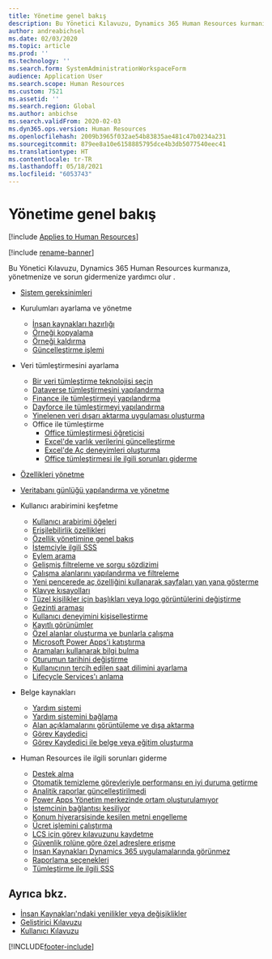 ```yaml
---
title: Yönetime genel bakış
description: Bu Yönetici Kılavuzu, Dynamics 365 Human Resources kurmanıza, yönetmenize ve sorun gidermenize yardımcı olur .
author: andreabichsel
ms.date: 02/03/2020
ms.topic: article
ms.prod: ''
ms.technology: ''
ms.search.form: SystemAdministrationWorkspaceForm
audience: Application User
ms.search.scope: Human Resources
ms.custom: 7521
ms.assetid: ''
ms.search.region: Global
ms.author: anbichse
ms.search.validFrom: 2020-02-03
ms.dyn365.ops.version: Human Resources
ms.openlocfilehash: 2009b3965f032ae54b83835ae481c47b0234a231
ms.sourcegitcommit: 879ee8a10e6158885795dce4b3db5077540eec41
ms.translationtype: HT
ms.contentlocale: tr-TR
ms.lasthandoff: 05/18/2021
ms.locfileid: "6053743"
---
```

# <a name="administration-overview"></a>Yönetime genel bakış

[!include [Applies to Human Resources](../includes/applies-to-hr.md)]

[!include [rename-banner](~/includes/cc-data-platform-banner.md)]

Bu Yönetici Kılavuzu, Dynamics 365 Human Resources kurmanıza, yönetmenize ve sorun gidermenize yardımcı olur .

- [Sistem gereksinimleri](hr-admin-system-requirements.md)

- Kurulumları ayarlama ve yönetme
  - [İnsan kaynakları hazırlığı](hr-admin-setup-provision.md)
  - [Örneği kopyalama](hr-admin-setup-copy-instance.md)
  - [Örneği kaldırma](hr-admin-setup-remove-instance.md)
  - [Güncelleştirme işlemi](hr-admin-setup-update-process.md)

- Veri tümleştirmesini ayarlama
  - [Bir veri tümleştirme teknolojisi seçin](hr-admin-integration-choose-technology.md)
  - [Dataverse tümleştirmesini yapılandırma](hr-admin-integration-common-data-service.md)
  - [Finance ile tümleştirmeyi yapılandırma](hr-admin-integration-finance.md)
  - [Dayforce ile tümleştirmeyi yapılandırma](hr-admin-integration-dayforce.md)
  - [Yinelenen veri dışarı aktarma uygulaması oluşturma](hr-admin-integration-recurring-data-export.md)
  - Office ile tümleştirme
    - [Office tümleştirmesi öğreticisi](../fin-ops-core/dev-itpro/office-integration/office-integration-tutorial.md?toc=%2fdynamics365%2funified-operations%2ftalent%2ftoc.json)
    - [Excel'de varlık verilerini güncelleştirme](../fin-ops-core/dev-itpro/office-integration/use-excel-add-in.md?toc=%2fdynamics365%2funified-operations%2ftalent%2ftoc.json)
    - [Excel'de Aç deneyimleri oluşturma](../fin-ops-core/dev-itpro/office-integration/office-integration-edit-excel.md?toc=%2fdynamics365%2funified-operations%2ftalent%2ftoc.json)
    - [Office tümleştirmesi ile ilgili sorunları giderme](../fin-ops-core/dev-itpro/office-integration/office-integration-troubleshooting.md?toc=%2fdynamics365%2funified-operations%2ftalent%2ftoc.json)

- [Özellikleri yönetme](hr-admin-manage-features.md)

- [Veritabanı günlüğü yapılandırma ve yönetme](hr-admin-database-logging.md)

- Kullanıcı arabirimini keşfetme
  - [Kullanıcı arabirimi öğeleri](../fin-ops-core/fin-ops/get-started/user-interface-elements.md?toc=/dynamics365/human-resources/toc.json)
  - [Erişilebilirlik özellikleri](../fin-ops-core/fin-ops/get-started/accessibility-features.md?toc=/dynamics365/human-resources/toc.json)
  - [Özellik yönetimine genel bakış](../fin-ops-core/fin-ops/get-started/feature-management/feature-management-overview.md?toc=/dynamics365/human-resources/toc.json)
  - [İstemciyle ilgili SSS](../fin-ops-core/fin-ops/get-started/client-faq.md?toc=/dynamics365/human-resources/toc.json)
  - [Eylem arama](../fin-ops-core/fin-ops/get-started/action-search.md?toc=/dynamics365/human-resources/toc.json)
  - [Gelişmiş filtreleme ve sorgu sözdizimi](../fin-ops-core/fin-ops/get-started/advanced-filtering-query-options.md?toc=/dynamics365/human-resources/toc.json)
  - [Çalışma alanlarını yapılandırma ve filtreleme](../fin-ops-core/fin-ops/get-started/configure-filter-workspaces.md?toc=/dynamics365/financehuman-resources/toc.json)
  - [Yeni pencerede aç özelliğini kullanarak sayfaları yan yana gösterme](../fin-ops-core/fin-ops/get-started/display-pages-side-by-side.md?toc=/dynamics365/human-resources/toc.json)
  - [Klavye kısayolları](../fin-ops-core/fin-ops/get-started/shortcut-keys.md?toc=/dynamics365/human-resources/toc.json)
  - [Tüzel kişilikler için başlıkları veya logo görüntülerini değiştirme](../fin-ops-core/fin-ops/get-started/tasks/change-banner-or-logo.md?toc=/dynamics365/human-resources/toc.json)
  - [Gezinti araması](../fin-ops-core/fin-ops/get-started/navigation-search.md?toc=/dynamics365/human-resources/toc.json)
  - [Kullanıcı deneyimini kişiselleştirme](../fin-ops-core/fin-ops/get-started/personalize-user-experience.md?toc=/dynamics365/human-resources/toc.json)
  - [Kayıtlı görünümler](../fin-ops-core/fin-ops/get-started/saved-views.md?toc=/dynamics365/human-resources/toc.json)
  - [Özel alanlar oluşturma ve bunlarla çalışma](../fin-ops-core/fin-ops/get-started/user-defined-fields.md?toc=/dynamics365/human-resources/toc.json)
  - [Microsoft Power Apps'i katıştırma](../fin-ops-core/fin-ops/get-started/embed-power-apps.md?toc=/dynamics365/human-resources/toc.json)
  - [Aramaları kullanarak bilgi bulma](../fin-ops-core/fin-ops/get-started/use-lookups-to-find-information.md?toc=/dynamics365/human-resources/toc.json)
  - [Oturumun tarihini değiştirme](../fin-ops-core/fin-ops/organization-administration/tasks/change-date-session.md?toc=/dynamics365/human-resources/toc.json)
  - [Kullanıcının tercih edilen saat dilimini ayarlama](../fin-ops-core/fin-ops/organization-administration/tasks/set-users-preferred-time-zone.md?toc=/dynamics365/human-resources/toc.json)
  - [Lifecycle Services'ı anlama](../fin-ops-core/dev-itpro/lifecycle-services/lcs-works-lcs.md?toc=/dynamics365/human-resources/toc.json)

- Belge kaynakları
  - [Yardım sistemi](../fin-ops-core/fin-ops/get-started/help-overview.md?toc=/dynamics365/human-resources/toc.json)
  - [Yardım sistemini bağlama](../fin-ops-core/fin-ops/get-started/help-connect.md?toc=/dynamics365/human-resources/toc.json)
  - [Alan açıklamalarını görüntüleme ve dışa aktarma](../fin-ops-core/fin-ops/get-started/view-export-field-descriptions.md?toc=/dynamics365/human-resources/toc.json)
  - [Görev Kaydedici](../fin-ops-core/dev-itpro/user-interface/task-recorder.md?toc=/dynamics365/human-resources/toc.json)
  - [Görev Kaydedici ile belge veya eğitim oluşturma](../fin-ops-core/dev-itpro/user-interface/task-recorder-training-docs.md?toc=/dynamics365/human-resources/toc.json)

- Human Resources ile ilgili sorunları giderme
  - [Destek alma](../fin-ops-core/dev-itpro/lifecycle-services/lcs-support.md)
  - [Otomatik temizleme görevleriyle performansı en iyi duruma getirme](hr-admin-troubleshooting-batch-history.md)
  - [Analitik raporlar güncelleştirilmedi](hr-admin-troubleshooting-analytic-reports.md)
  - [Power Apps Yönetim merkezinde ortam oluşturulamıyor](hr-admin-troubleshooting-power-apps.md)
  - [İstemcinin bağlantısı kesiliyor](hr-admin-troubleshooting-disconnect.md)
  - [Konum hiyerarşisinde kesilen metni engelleme](hr-admin-troubleshooting-truncate.md)
  - [Ücret işlemini çalıştırma](hr-admin-troubleshooting-compensation.md)
  - [LCS için görev kılavuzunu kaydetme](hr-admin-troubleshooting-task-guide.md)
  - [Güvenlik rolüne göre özel adreslere erişme](hr-admin-troubleshooting-private-addresses.md)
  - [İnsan Kaynakları Dynamics 365 uygulamalarında görünmez](hr-admin-troubleshooting-not-in-apps.md)
  - [Raporlama seçenekleri](hr-admin-troubleshooting-reporting.md)
  - [Tümleştirme ile ilgili SSS](hr-admin-troubleshooting-integration.md)

## <a name="see-also"></a>Ayrıca bkz.

- [İnsan Kaynakları'ndaki yenilikler veya değişiklikler](hr-admin-whats-new.md)
- [Geliştirici Kılavuzu](hr-developer-overview.md)
- [Kullanıcı Kılavuzu](hr-hrpro-overview.md)

[!INCLUDE[footer-include](../includes/footer-banner.md)]